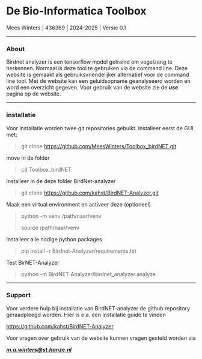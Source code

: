 
# De Bio-Informatica Toolbox
Mees Winters | 436369 | 2024-2025 | Versie 0.1
___

### About
Birdnet analyzer is een tensorflow model getraind om vogelzang te herkennen. 
Normaal is deze tool te gebruiken via de command line. Deze website is gemaakt als gebruiksvriendelijker alternatief voor de command line tool.
Met de website kan een geluidsopname geanalyseerd worden en word een overzicht gegeven. Voor gebruik van de website zie de ***use*** pagina op de website.

___

### installatie

Voor installatie worden twee git repositories gebuikt. Installeer eerst de GUI met:
> git clone https://github.com/MeesWinters/Toolbox_birdNET.git

move in de folder
> cd Toolbox_birdNET

Installeer in de deze folder BirdNet-analyzer
> git clone https://github.com/kahst/BirdNET-Analyzer.git

Maak een virtual environment en activeer deze (optioneel)
> python -m venv /path/naar/venv
> 
> source /path/naar/venv

Installeer alle nodige python packages
> pip install -r Birdnet-Analyzer/requirements.txt

Test BirNET-Analyzer
>python -m BirdNET-Analyzer/birdnet_analyzer.analyze

___

### Support

Voor verdere hulp bij installatie van BirdNET-analyzer de github repository geraadpleegd worden. Hier is o.a. een installatie guide te vinden

https://github.com/kahst/BirdNET-Analyzer

Voor vragen over gebruik van de website kunnen vragen gesteld worden via

***m.a.winters@st.hanze.nl***
